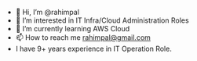 - 👋 Hi, I’m @rahimpal
- 👀 I’m interested in IT Infra/Cloud Administration Roles
- 🌱 I’m currently learning  AWS Cloud
- 📫 How to reach me rahimpal@gmail.com
- I have 9+ years experience in IT Operation Role.

<!---
rahimpal/rahimpal is a ✨ special ✨ repository because its `README.md` (this file) appears on your GitHub profile.
You can click the Preview link to take a look at your changes.
--->
